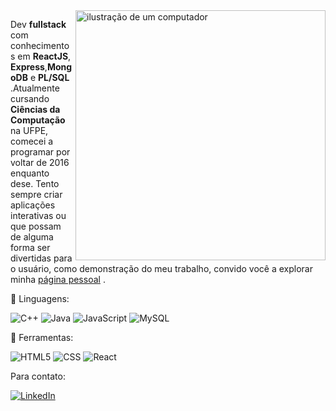 <img src="https://raw.githubusercontent.com/MicaelliMedeiros/micaellimedeiros/master/image/computer-illustration.png" alt="ilustração de um computador" min-width="400px" max-width="400px" width="400px" align="right">

<p align="left"> 
Dev <strong>fullstack</strong> com conhecimentos em <strong>ReactJS</strong>, <strong>Express</strong>,<strong>MongoDB</strong> e <strong>PL/SQL</strong> .Atualmente cursando <strong>Ciências da Computação</strong> na UFPE, comecei a programar por voltar de 2016 enquanto dese. Tento sempre criar aplicações interativas ou que possam de alguma forma ser divertidas para o usuário, como demonstração do meu trabalho, convido você a explorar minha <a href="https://erbert-gadelha.github.io/meu-site/" target="blank">página pessoal</a> .
</p>

<p align="left">
  🦄 Linguagens:
  </p>
  
![C++](https://img.shields.io/badge/-C++-333333?style=flat&logo=C%2B%2B&logoColor=00599C)
![Java](https://img.shields.io/badge/-Java-333333?style=flat&logo=Java&logoColor=007396)
![JavaScript](https://img.shields.io/badge/-JavaScript-333333?style=flat&logo=javascript)
![MySQL](https://img.shields.io/badge/-MySQL-333333?style=flat&logo=mysql)


<p align="left">
  💼 Ferramentas: 
  </p>

![HTML5](https://img.shields.io/badge/-HTML5-333333?style=flat&logo=HTML5)
![CSS](https://img.shields.io/badge/-CSS-333333?style=flat&logo=CSS3&logoColor=1572B6)
![React](https://img.shields.io/badge/-React-333333?style=flat&logo=react)


<p align="left">
  Para contato:
</p>

  <a href="https://www.linkedin.com/in/erbert-gadelha/" title="LinkedIn">
  <img src="https://img.shields.io/badge/-Linkedin-0e76a8?style=flat-square&logo=Linkedin&logoColor=white&link=LINK-DO-SEU-LINKEDIN" alt="LinkedIn"/></a>
  
</p>
